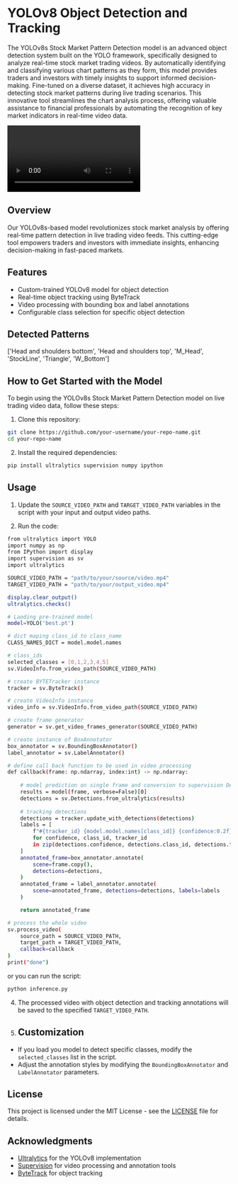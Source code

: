 # YOLOv8 Object Detection and Tracking

The YOLOv8s Stock Market Pattern Detection model is an advanced object detection system built on the YOLO framework, specifically designed to analyze real-time stock market trading videos. By automatically identifying and classifying various chart patterns as they form, this model provides traders and investors with timely insights to support informed decision-making. Fine-tuned on a diverse dataset, it achieves high accuracy in detecting stock market patterns during live trading scenarios. This innovative tool streamlines the chart analysis process, offering valuable assistance to financial professionals by automating the recognition of key market indicators in real-time video data.

![](https://github.com/foduucom/Stockmarket-pattern-detection/blob/main/demo_prediction-result.mp4)

## Overview

Our YOLOv8s-based model revolutionizes stock market analysis by offering real-time pattern detection in live trading video feeds. This cutting-edge tool empowers traders and investors with immediate insights, enhancing decision-making in fast-paced markets.

## Features

- Custom-trained YOLOv8 model for object detection
- Real-time object tracking using ByteTrack
- Video processing with bounding box and label annotations
- Configurable class selection for specific object detection

## Detected Patterns

['Head and shoulders bottom', 'Head and shoulders top', 'M_Head', 'StockLine', 'Triangle', 'W_Bottom']

## How to Get Started with the Model
To begin using the YOLOv8s Stock Market Pattern Detection model on live trading video data, follow these steps:

1. Clone this repository:

```bash
git clone https://github.com/your-username/your-repo-name.git
cd your-repo-name
```

2. Install the required dependencies:

```bash
pip install ultralytics supervision numpy ipython
```

## Usage

1. Update the `SOURCE_VIDEO_PATH` and `TARGET_VIDEO_PATH` variables in the script with your input and output video paths.

2. Run the code:

```bash
from ultralytics import YOLO
import numpy as np
from IPython import display
import supervision as sv
import ultralytics

SOURCE_VIDEO_PATH = "path/to/your/source/video.mp4"
TARGET_VIDEO_PATH = "path/to/your/output_video.mp4"

display.clear_output()
ultralytics.checks()

# Laoding pre-trained model
model=YOLO('best.pt')

# dict maping class_id to class_name
CLASS_NAMES_DICT = model.model.names

# class_ids 
selected_classes = [0,1,2,3,4,5]
sv.VideoInfo.from_video_path(SOURCE_VIDEO_PATH)

# create BYTETracker instance
tracker = sv.ByteTrack()

# create VideoInfo instance
video_info = sv.VideoInfo.from_video_path(SOURCE_VIDEO_PATH)

# create frame generator
generator = sv.get_video_frames_generator(SOURCE_VIDEO_PATH)

# create instance of BoxAnnotator
box_annotator = sv.BoundingBoxAnnotator()
label_annotator = sv.LabelAnnotator()

# define call back function to be used in video processing
def callback(frame: np.ndarray, index:int) -> np.ndarray:
    
    # model prediction on single frame and conversion to supervision Detections
    results = model(frame, verbose=False)[0]
    detections = sv.Detections.from_ultralytics(results)
   
    # tracking detections
    detections = tracker.update_with_detections(detections)
    labels = [
        f"#{tracker_id} {model.model.names[class_id]} {confidence:0.2f}"
        for confidence, class_id, tracker_id
        in zip(detections.confidence, detections.class_id, detections.tracker_id)
    ]
    annotated_frame=box_annotator.annotate(
        scene=frame.copy(),
        detections=detections,
    )
    annotated_frame = label_annotator.annotate(
        scene=annotated_frame, detections=detections, labels=labels
    )

    return annotated_frame

# process the whole video
sv.process_video(
    source_path = SOURCE_VIDEO_PATH,
    target_path = TARGET_VIDEO_PATH,
    callback=callback
)
print("done")
```

or you can run the script:

```bash
python inference.py
```

4. The processed video with object detection and tracking annotations will be saved to the specified `TARGET_VIDEO_PATH`.

5. ## Customization

- If you load you model to detect specific classes, modify the `selected_classes` list in the script.
- Adjust the annotation styles by modifying the `BoundingBoxAnnotator` and `LabelAnnotator` parameters.

## License

This project is licensed under the MIT License - see the [LICENSE](LICENSE) file for details.

## Acknowledgments

- [Ultralytics](https://github.com/ultralytics/ultralytics) for the YOLOv8 implementation
- [Supervision](https://github.com/roboflow/supervision) for video processing and annotation tools
- [ByteTrack](https://github.com/ifzhang/ByteTrack) for object tracking

